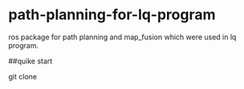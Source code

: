 # path-planning-for-lq-program
ros package for path planning and map_fusion which were used in lq program.

##quike start

git clone 
